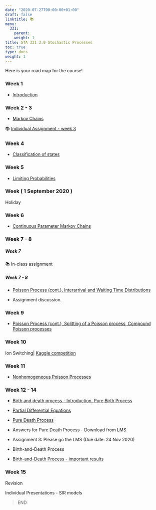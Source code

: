 ```yaml
---
date: "2020-07-27T00:00:00+01:00"
draft: false
linktitle: 📚
menu:
  331:
    parent: 
    weight: 1
title: STA 331 2.0 Stochastic Processes
toc: true
type: docs
weight: 1
---
```


Here is your road map for the course!


### Week 1

- [Introduction](/Slides/2020s2StochasticProcesses/1_stochastic_processes_2020.pdf)

### Week 2 - 3

- [Markov Chains](/Slides/2020s2StochasticProcesses/2_stochastic_processes_2020.pdf)

 📚 [Individual Assignment - week 3](https://github.com/thiyangt/STA33120_assignments/blob/master/2020/sta331_20_Assignment_1.md)

### Week 4

- [Classification of states](/Slides/2020s2StochasticProcesses/3_stochastic_processes_2020.pdf)

### Week 5

- [Limiting Probabilities](/Slides/2020s2StochasticProcesses/4_stochastic_processes_2020.pdf)

### Week ( 1 September 2020 )

Holiday

### Week 6

- [Continuous Parameter Markov Chains](/Slides/2020s2StochasticProcesses/5_stochastic_processes_2020.pdf)

### Week 7 - 8

##### Week 7

 📚 In-class assignment 
 
##### Week 7 - 8 

- [Poisson Process (cont.), Interarrival and Waiting Time Distributions](/Slides/2020s2StochasticProcesses/6_stochastic_processes_2020.pdf)

- Assignment discussion.


### Week  9 

- [Poisson Process (cont.), Splitting of a Poisson process, Compound Poisson processes](/Slides/2020s2StochasticProcesses/7_stochastic_processes_2020.pdf)


### Week 10

Ion Switching| [Kaggle competition](https://www.kaggle.com/c/liverpool-ion-switching)

### Week 11

- [Nonhomogeneous Poisson Processes](/Slides/2020s2StochasticProcesses/7_stochastic_processes_2020.pdf)

### Week 12 - 14

- [Birth and death process - Introduction, Pure Birth Process](/Slides/2020s2StochasticProcesses/8_stochastic_processes_2020.pdf)

- [Partial Differential Equations](/Slides/2020s2StochasticProcesses/PDE.pdf)

- [Pure Death Process](/Slides/2020s2StochasticProcesses/9_stochastic_processes_2020.pdf)

- Answers for Pure Death Process - Download from LMS

- Assignment 3: Please go the LMS (Due date: 24 Nov 2020)

- Birth-and-Death Process 

- [Birth-and-Death Process - important results](/Slides/2020s2StochasticProcesses/12_stochastic_processes_2020.pdf)

### Week 15

Revision 

Individual Presentations - SIR models


> END
